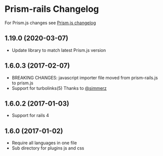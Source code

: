 # Prism-rails Changelog
For Prism.js changes see [Prism.js changelog](https://github.com/PrismJS/prism/blob/gh-pages/CHANGELOG.md)

## 1.19.0 (2020-03-07)
* Update library to match latest Prism.js version

## 1.6.0.3 (2017-02-07)
* BREAKING CHANGES: javascript importer file moved from prism-rails.js to prism.js
* Support for turbolinks(5) Thanks to [@simmerz](https://github.com/simmerz)

## 1.6.0.2 (2017-01-03)
* Support for rails 4

## 1.6.0 (2017-01-02)
* Require all languages in one file
* Sub directory for plugins js and css
